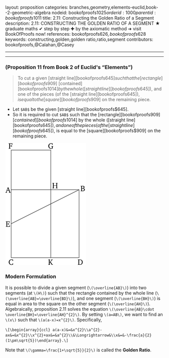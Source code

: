 layout: proposition
categories: branches,geometry,elements-euclid,book--2-geometric-algebra
nodeid: bookofproofs$1025
orderid: 1000
parentid: bookofproofs$1011
title: 2.11: Constructing the Golden Ratio of a Segment
description: 2.11: CONSTRUCTING THE GOLDEN RATIO OF A SEGMENT &#9733; graduate maths &#10004; step by step &#10010; by the axiomatic method &#10140; visit BookOfProofs now!
references: bookofproofs$626,bookofproofs$628
keywords: constructing,golden,golden ratio,ratio,segment
contributors: bookofproofs,@Calahan,@Casey

---


---

### (Proposition 11 from Book 2 of Euclid's “Elements”)

> To cut a given [straight line][bookofproofs$645] such that the [rectangle][bookofproofs$909] [contained][bookofproofs$1014] by the whole ([straight line][bookofproofs$645]), and one of the pieces (of the [straight line][bookofproofs$645]), is equal to the [square][bookofproofs$909] on the remaining piece.
* Let `$AB$` be the given [straight line][bookofproofs$645].
* So it is required to cut `$AB$` such that the [rectangle][bookofproofs$909] [contained][bookofproofs$1014] by the whole ([straight line][bookofproofs$645]), and one of the pieces (of the [straight line][bookofproofs$645]), is equal to the [square][bookofproofs$909] on the remaining piece.


![fig11e](https://github.com/bookofproofs/bookofproofs.github.io/blob/main/_sources/_assets/images/euclid/Book02/fig11e.png?raw=true)


### Modern Formulation

It is possible to divide a given  segment (`\(\overline{AB}\)`) into two segments (at `\(H\)`) such that the rectangle contained by the whole line (`\(\overline{AB}=\overline{BD}\)`), and one segment (`\(\overline{BH}\)`) is equal in area to the square on the other segment (`\(\overline{AH}\)`). Algebraically, proposition 2.11 solves the equation `\(\overline{AB}\cdot \overline{BH}=\overline{AH}^{2}\)`. By setting `\(a=AB\)`, we want to find an `\(x\)` such that `\(a(a-x)=x^{2}\)`. Specifically,

`\[\begin{array}{ccl}
a(a-x)&=&x^{2}\\a^{2}-ax&=&x^{2}\\x^{2}+ax&=&a^{2}\\&\Longrightarrow&\\x&=&-\frac{a}{2}(1\pm\sqrt{5})\end{array}.\]`

Note that `\(\gamma=\frac{1+\sqrt{5}}{2}\)` is called the **Golden Ratio**.
